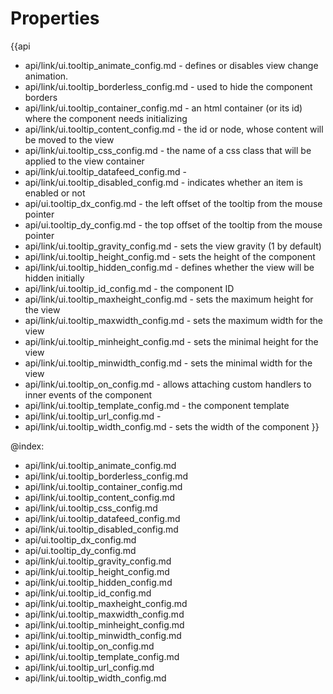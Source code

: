 Properties
==========

{{api
- api/link/ui.tooltip_animate_config.md - defines or disables view change animation.
- api/link/ui.tooltip_borderless_config.md - used to hide the component borders
- api/link/ui.tooltip_container_config.md - an html container (or its id) where the component needs initializing
- api/link/ui.tooltip_content_config.md - the id or node, whose content will be moved to the view
- api/link/ui.tooltip_css_config.md - the name of a css class that will be applied to the view container
- api/link/ui.tooltip_datafeed_config.md - 
- api/link/ui.tooltip_disabled_config.md - indicates whether an item is enabled or not
- api/ui.tooltip_dx_config.md - the left offset of the tooltip from the mouse pointer
- api/ui.tooltip_dy_config.md - the top offset of the tooltip from the mouse pointer
- api/link/ui.tooltip_gravity_config.md - sets the view gravity (1 by default)
- api/link/ui.tooltip_height_config.md - sets the height of the component
- api/link/ui.tooltip_hidden_config.md - defines whether the view will be hidden initially
- api/link/ui.tooltip_id_config.md - the component ID
- api/link/ui.tooltip_maxheight_config.md - sets the maximum height for the view
- api/link/ui.tooltip_maxwidth_config.md - sets the maximum width for the view
- api/link/ui.tooltip_minheight_config.md - sets the minimal height for the view
- api/link/ui.tooltip_minwidth_config.md - sets the minimal width for the view
- api/link/ui.tooltip_on_config.md - allows attaching custom handlers to inner events of the component
- api/link/ui.tooltip_template_config.md - the component template
- api/link/ui.tooltip_url_config.md - 
- api/link/ui.tooltip_width_config.md - sets the width of the component
}}

@index:
- api/link/ui.tooltip_animate_config.md
- api/link/ui.tooltip_borderless_config.md
- api/link/ui.tooltip_container_config.md
- api/link/ui.tooltip_content_config.md
- api/link/ui.tooltip_css_config.md
- api/link/ui.tooltip_datafeed_config.md
- api/link/ui.tooltip_disabled_config.md
- api/ui.tooltip_dx_config.md
- api/ui.tooltip_dy_config.md
- api/link/ui.tooltip_gravity_config.md
- api/link/ui.tooltip_height_config.md
- api/link/ui.tooltip_hidden_config.md
- api/link/ui.tooltip_id_config.md
- api/link/ui.tooltip_maxheight_config.md
- api/link/ui.tooltip_maxwidth_config.md
- api/link/ui.tooltip_minheight_config.md
- api/link/ui.tooltip_minwidth_config.md
- api/link/ui.tooltip_on_config.md
- api/link/ui.tooltip_template_config.md
- api/link/ui.tooltip_url_config.md
- api/link/ui.tooltip_width_config.md

